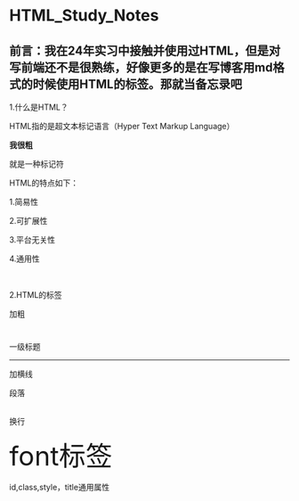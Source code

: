 # HTML_Study_Notes
前言：我在24年实习中接触并使用过HTML，但是对写前端还不是很熟练，好像更多的是在写博客用md格式的时候使用HTML的标签。那就当备忘录吧
---
1.什么是HTML？

HTML指的是超文本标记语言（Hyper Text Markup Language）

<b>我很粗</b>

<b></b>就是一种标记符

HTML的特点如下：

1.简易性

2.可扩展性

3.平台无关性

4.通用性

<br>

2.HTML的标签

<b></b>加粗

<h1></h1>一级标题

<hr>加横线


<p></p>段落

<br>换行

<font size = "30">font标签 </font>

id,class,style，title通用属性
